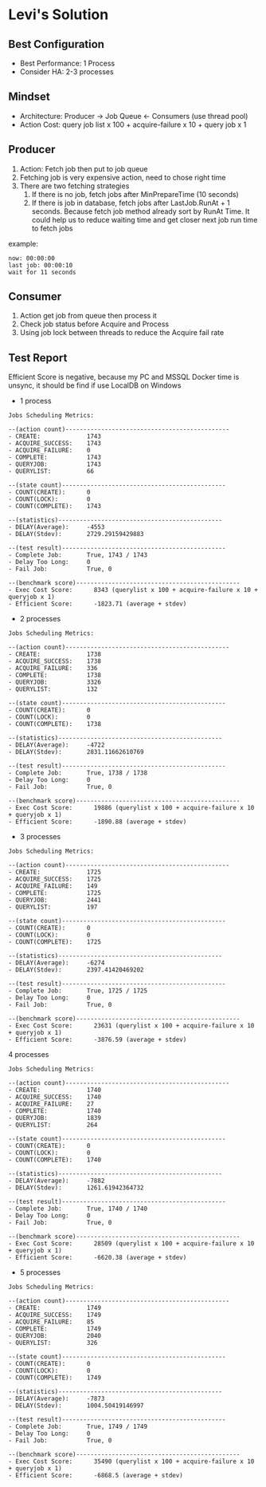 
# Levi's Solution

## Best Configuration

* Best Performance: 1 Process
* Consider HA: 2-3 processes
    
## Mindset

* Architecture: Producer -> Job Queue <- Consumers (use thread pool)
* Action Cost: query job list x 100 + acquire-failure x 10 + query job x 1

## Producer

1. Action: Fetch job then put to job queue
2. Fetching job is very expensive action, need to chose right time 
3. There are two fetching strategies
    1. If there is no job, fetch jobs after MinPrepareTime (10 seconds)
    2. If there is job in database, fetch jobs after LastJob.RunAt + 1 seconds. Because fetch job method already sort by RunAt Time.
        It could help us to reduce waiting time and get closer next job run time to fetch jobs

example:

    now: 00:00:00
    last job: 00:00:10
    wait for 11 seconds
    
## Consumer

1. Action get job from queue then process it
2. Check job status before Acquire and Process
3. Using job lock between threads to reduce the Acquire fail rate

## Test Report

Efficient Score is negative, because my PC and MSSQL Docker time is unsync, it should be find if use LocalDB on Windows

* 1 process
```
Jobs Scheduling Metrics:

--(action count)----------------------------------------------
- CREATE:             1743
- ACQUIRE_SUCCESS:    1743
- ACQUIRE_FAILURE:    0
- COMPLETE:           1743
- QUERYJOB:           1743
- QUERYLIST:          66

--(state count)----------------------------------------------
- COUNT(CREATE):      0
- COUNT(LOCK):        0
- COUNT(COMPLETE):    1743

--(statistics)----------------------------------------------
- DELAY(Average):     -4553
- DELAY(Stdev):       2729.29159429883

--(test result)----------------------------------------------
- Complete Job:       True, 1743 / 1743
- Delay Too Long:     0
- Fail Job:           True, 0

--(benchmark score)----------------------------------------------
- Exec Cost Score:      8343 (querylist x 100 + acquire-failure x 10 + queryjob x 1)
- Efficient Score:      -1823.71 (average + stdev)
```
    
* 2 processes
```
Jobs Scheduling Metrics:

--(action count)----------------------------------------------
- CREATE:             1738
- ACQUIRE_SUCCESS:    1738
- ACQUIRE_FAILURE:    336
- COMPLETE:           1738
- QUERYJOB:           3326
- QUERYLIST:          132

--(state count)----------------------------------------------
- COUNT(CREATE):      0
- COUNT(LOCK):        0
- COUNT(COMPLETE):    1738

--(statistics)----------------------------------------------
- DELAY(Average):     -4722
- DELAY(Stdev):       2831.11662610769

--(test result)----------------------------------------------
- Complete Job:       True, 1738 / 1738
- Delay Too Long:     0
- Fail Job:           True, 0

--(benchmark score)----------------------------------------------
- Exec Cost Score:      19886 (querylist x 100 + acquire-failure x 10 + queryjob x 1)
- Efficient Score:      -1890.88 (average + stdev)
```
   
* 3 processes
```
Jobs Scheduling Metrics:

--(action count)----------------------------------------------
- CREATE:             1725
- ACQUIRE_SUCCESS:    1725
- ACQUIRE_FAILURE:    149
- COMPLETE:           1725
- QUERYJOB:           2441
- QUERYLIST:          197

--(state count)----------------------------------------------
- COUNT(CREATE):      0
- COUNT(LOCK):        0
- COUNT(COMPLETE):    1725

--(statistics)----------------------------------------------
- DELAY(Average):     -6274
- DELAY(Stdev):       2397.41420469202

--(test result)----------------------------------------------
- Complete Job:       True, 1725 / 1725
- Delay Too Long:     0
- Fail Job:           True, 0

--(benchmark score)----------------------------------------------
- Exec Cost Score:      23631 (querylist x 100 + acquire-failure x 10 + queryjob x 1)
- Efficient Score:      -3876.59 (average + stdev)
```

4 processes
```
Jobs Scheduling Metrics:

--(action count)----------------------------------------------
- CREATE:             1740
- ACQUIRE_SUCCESS:    1740
- ACQUIRE_FAILURE:    27
- COMPLETE:           1740
- QUERYJOB:           1839
- QUERYLIST:          264

--(state count)----------------------------------------------
- COUNT(CREATE):      0
- COUNT(LOCK):        0
- COUNT(COMPLETE):    1740

--(statistics)----------------------------------------------
- DELAY(Average):     -7882
- DELAY(Stdev):       1261.61942364732

--(test result)----------------------------------------------
- Complete Job:       True, 1740 / 1740
- Delay Too Long:     0
- Fail Job:           True, 0

--(benchmark score)----------------------------------------------
- Exec Cost Score:      28509 (querylist x 100 + acquire-failure x 10 + queryjob x 1)
- Efficient Score:      -6620.38 (average + stdev)
```
     
* 5 processes

```
Jobs Scheduling Metrics:

--(action count)----------------------------------------------
- CREATE:             1749
- ACQUIRE_SUCCESS:    1749
- ACQUIRE_FAILURE:    85
- COMPLETE:           1749
- QUERYJOB:           2040
- QUERYLIST:          326

--(state count)----------------------------------------------
- COUNT(CREATE):      0
- COUNT(LOCK):        0
- COUNT(COMPLETE):    1749

--(statistics)----------------------------------------------
- DELAY(Average):     -7873
- DELAY(Stdev):       1004.50419146997

--(test result)----------------------------------------------
- Complete Job:       True, 1749 / 1749
- Delay Too Long:     0
- Fail Job:           True, 0

--(benchmark score)----------------------------------------------
- Exec Cost Score:      35490 (querylist x 100 + acquire-failure x 10 + queryjob x 1)
- Efficient Score:      -6868.5 (average + stdev)
```

